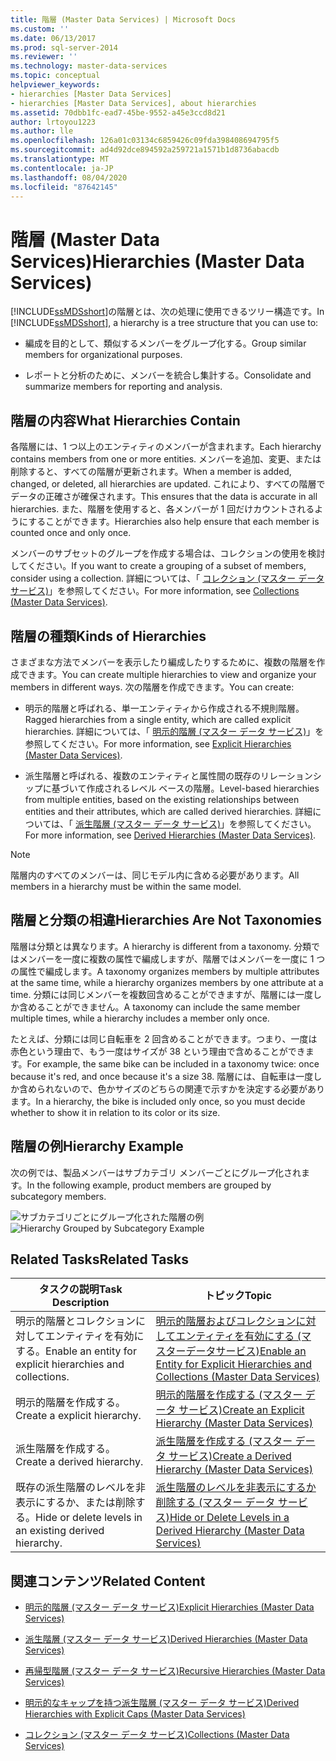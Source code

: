 ```yaml
---
title: 階層 (Master Data Services) | Microsoft Docs
ms.custom: ''
ms.date: 06/13/2017
ms.prod: sql-server-2014
ms.reviewer: ''
ms.technology: master-data-services
ms.topic: conceptual
helpviewer_keywords:
- hierarchies [Master Data Services]
- hierarchies [Master Data Services], about hierarchies
ms.assetid: 70dbb1fc-ead7-45be-9552-a45e3ccd8d21
author: lrtoyou1223
ms.author: lle
ms.openlocfilehash: 126a01c03134c6859426c09fda398408694795f5
ms.sourcegitcommit: ad4d92dce894592a259721a1571b1d8736abacdb
ms.translationtype: MT
ms.contentlocale: ja-JP
ms.lasthandoff: 08/04/2020
ms.locfileid: "87642145"
---
```

# <a name="hierarchies-master-data-services"></a><span data-ttu-id="c1810-102">階層 (Master Data Services)</span><span class="sxs-lookup"><span data-stu-id="c1810-102">Hierarchies (Master Data Services)</span></span>
  <span data-ttu-id="c1810-103">[!INCLUDE[ssMDSshort](../includes/ssmdsshort-md.md)]の階層とは、次の処理に使用できるツリー構造です。</span><span class="sxs-lookup"><span data-stu-id="c1810-103">In [!INCLUDE[ssMDSshort](../includes/ssmdsshort-md.md)], a hierarchy is a tree structure that you can use to:</span></span>

-   <span data-ttu-id="c1810-104">編成を目的として、類似するメンバーをグループ化する。</span><span class="sxs-lookup"><span data-stu-id="c1810-104">Group similar members for organizational purposes.</span></span>

-   <span data-ttu-id="c1810-105">レポートと分析のために、メンバーを統合し集計する。</span><span class="sxs-lookup"><span data-stu-id="c1810-105">Consolidate and summarize members for reporting and analysis.</span></span>

## <a name="what-hierarchies-contain"></a><span data-ttu-id="c1810-106">階層の内容</span><span class="sxs-lookup"><span data-stu-id="c1810-106">What Hierarchies Contain</span></span>
 <span data-ttu-id="c1810-107">各階層には、1 つ以上のエンティティのメンバーが含まれます。</span><span class="sxs-lookup"><span data-stu-id="c1810-107">Each hierarchy contains members from one or more entities.</span></span> <span data-ttu-id="c1810-108">メンバーを追加、変更、または削除すると、すべての階層が更新されます。</span><span class="sxs-lookup"><span data-stu-id="c1810-108">When a member is added, changed, or deleted, all hierarchies are updated.</span></span> <span data-ttu-id="c1810-109">これにより、すべての階層でデータの正確さが確保されます。</span><span class="sxs-lookup"><span data-stu-id="c1810-109">This ensures that the data is accurate in all hierarchies.</span></span> <span data-ttu-id="c1810-110">また、階層を使用すると、各メンバーが 1 回だけカウントされるようにすることができます。</span><span class="sxs-lookup"><span data-stu-id="c1810-110">Hierarchies also help ensure that each member is counted once and only once.</span></span>

 <span data-ttu-id="c1810-111">メンバーのサブセットのグループを作成する場合は、コレクションの使用を検討してください。</span><span class="sxs-lookup"><span data-stu-id="c1810-111">If you want to create a grouping of a subset of members, consider using a collection.</span></span> <span data-ttu-id="c1810-112">詳細については、「 [コレクション (マスター データ サービス)](collections-master-data-services.md)」を参照してください。</span><span class="sxs-lookup"><span data-stu-id="c1810-112">For more information, see [Collections &#40;Master Data Services&#41;](collections-master-data-services.md).</span></span>

## <a name="kinds-of-hierarchies"></a><span data-ttu-id="c1810-113">階層の種類</span><span class="sxs-lookup"><span data-stu-id="c1810-113">Kinds of Hierarchies</span></span>
 <span data-ttu-id="c1810-114">さまざまな方法でメンバーを表示したり編成したりするために、複数の階層を作成できます。</span><span class="sxs-lookup"><span data-stu-id="c1810-114">You can create multiple hierarchies to view and organize your members in different ways.</span></span> <span data-ttu-id="c1810-115">次の階層を作成できます。</span><span class="sxs-lookup"><span data-stu-id="c1810-115">You can create:</span></span>

-   <span data-ttu-id="c1810-116">明示的階層と呼ばれる、単一エンティティから作成される不規則階層。</span><span class="sxs-lookup"><span data-stu-id="c1810-116">Ragged hierarchies from a single entity, which are called explicit hierarchies.</span></span> <span data-ttu-id="c1810-117">詳細については、「 [明示的階層 (マスター データ サービス)](../../2014/master-data-services/explicit-hierarchies-master-data-services.md)」を参照してください。</span><span class="sxs-lookup"><span data-stu-id="c1810-117">For more information, see [Explicit Hierarchies &#40;Master Data Services&#41;](../../2014/master-data-services/explicit-hierarchies-master-data-services.md).</span></span>

-   <span data-ttu-id="c1810-118">派生階層と呼ばれる、複数のエンティティと属性間の既存のリレーションシップに基づいて作成されるレベル ベースの階層。</span><span class="sxs-lookup"><span data-stu-id="c1810-118">Level-based hierarchies from multiple entities, based on the existing relationships between entities and their attributes, which are called derived hierarchies.</span></span> <span data-ttu-id="c1810-119">詳細については、「 [派生階層 (マスター データ サービス)](../../2014/master-data-services/derived-hierarchies-master-data-services.md)」を参照してください。</span><span class="sxs-lookup"><span data-stu-id="c1810-119">For more information, see [Derived Hierarchies &#40;Master Data Services&#41;](../../2014/master-data-services/derived-hierarchies-master-data-services.md).</span></span>

> [!NOTE]
>  <span data-ttu-id="c1810-120">階層内のすべてのメンバーは、同じモデル内に含める必要があります。</span><span class="sxs-lookup"><span data-stu-id="c1810-120">All members in a hierarchy must be within the same model.</span></span>

## <a name="hierarchies-are-not-taxonomies"></a><span data-ttu-id="c1810-121">階層と分類の相違</span><span class="sxs-lookup"><span data-stu-id="c1810-121">Hierarchies Are Not Taxonomies</span></span>
 <span data-ttu-id="c1810-122">階層は分類とは異なります。</span><span class="sxs-lookup"><span data-stu-id="c1810-122">A hierarchy is different from a taxonomy.</span></span> <span data-ttu-id="c1810-123">分類ではメンバーを一度に複数の属性で編成しますが、階層ではメンバーを一度に 1 つの属性で編成します。</span><span class="sxs-lookup"><span data-stu-id="c1810-123">A taxonomy organizes members by multiple attributes at the same time, while a hierarchy organizes members by one attribute at a time.</span></span> <span data-ttu-id="c1810-124">分類には同じメンバーを複数回含めることができますが、階層には一度しか含めることができません。</span><span class="sxs-lookup"><span data-stu-id="c1810-124">A taxonomy can include the same member multiple times, while a hierarchy includes a member only once.</span></span>

 <span data-ttu-id="c1810-125">たとえば、分類には同じ自転車を 2 回含めることができます。つまり、一度は赤色という理由で、もう一度はサイズが 38 という理由で含めることができます。</span><span class="sxs-lookup"><span data-stu-id="c1810-125">For example, the same bike can be included in a taxonomy twice: once because it's red, and once because it's a size 38.</span></span> <span data-ttu-id="c1810-126">階層には、自転車は一度しか含められないので、色かサイズのどちらの関連で示すかを決定する必要があります。</span><span class="sxs-lookup"><span data-stu-id="c1810-126">In a hierarchy, the bike is included only once, so you must decide whether to show it in relation to its color or its size.</span></span>

## <a name="hierarchy-example"></a><span data-ttu-id="c1810-127">階層の例</span><span class="sxs-lookup"><span data-stu-id="c1810-127">Hierarchy Example</span></span>
 <span data-ttu-id="c1810-128">次の例では、製品メンバーはサブカテゴリ メンバーごとにグループ化されます。</span><span class="sxs-lookup"><span data-stu-id="c1810-128">In the following example, product members are grouped by subcategory members.</span></span>

 <span data-ttu-id="c1810-129">![サブカテゴリごとにグループ化された階層の例](../../2014/master-data-services/media/mds-conc-hierarchy.gif "サブカテゴリごとにグループ化された階層の例")</span><span class="sxs-lookup"><span data-stu-id="c1810-129">![Hierarchy Grouped by Subcategory Example](../../2014/master-data-services/media/mds-conc-hierarchy.gif "Hierarchy Grouped by Subcategory Example")</span></span>

## <a name="related-tasks"></a><span data-ttu-id="c1810-130">Related Tasks</span><span class="sxs-lookup"><span data-stu-id="c1810-130">Related Tasks</span></span>

|<span data-ttu-id="c1810-131">タスクの説明</span><span class="sxs-lookup"><span data-stu-id="c1810-131">Task Description</span></span>|<span data-ttu-id="c1810-132">トピック</span><span class="sxs-lookup"><span data-stu-id="c1810-132">Topic</span></span>|
|----------------------|-----------|
|<span data-ttu-id="c1810-133">明示的階層とコレクションに対してエンティティを有効にする。</span><span class="sxs-lookup"><span data-stu-id="c1810-133">Enable an entity for explicit hierarchies and collections.</span></span>|[<span data-ttu-id="c1810-134">明示的階層およびコレクションに対してエンティティを有効にする &#40;マスターデータサービス&#41;</span><span class="sxs-lookup"><span data-stu-id="c1810-134">Enable an Entity for Explicit Hierarchies and Collections &#40;Master Data Services&#41;</span></span>](../../2014/master-data-services/enable-an-entity-for-explicit-hierarchies-and-collections-master-data-services.md)|
|<span data-ttu-id="c1810-135">明示的階層を作成する。</span><span class="sxs-lookup"><span data-stu-id="c1810-135">Create a explicit hierarchy.</span></span>|[<span data-ttu-id="c1810-136">明示的階層を作成する (マスター データ サービス)</span><span class="sxs-lookup"><span data-stu-id="c1810-136">Create an Explicit Hierarchy &#40;Master Data Services&#41;</span></span>](../../2014/master-data-services/create-an-explicit-hierarchy-master-data-services.md)|
|<span data-ttu-id="c1810-137">派生階層を作成する。</span><span class="sxs-lookup"><span data-stu-id="c1810-137">Create a derived hierarchy.</span></span>|[<span data-ttu-id="c1810-138">派生階層を作成する (マスター データ サービス)</span><span class="sxs-lookup"><span data-stu-id="c1810-138">Create a Derived Hierarchy &#40;Master Data Services&#41;</span></span>](../../2014/master-data-services/create-a-derived-hierarchy-master-data-services.md)|
|<span data-ttu-id="c1810-139">既存の派生階層のレベルを非表示にするか、または削除する。</span><span class="sxs-lookup"><span data-stu-id="c1810-139">Hide or delete levels in an existing derived hierarchy.</span></span>|[<span data-ttu-id="c1810-140">派生階層のレベルを非表示にするか削除する (マスター データ サービス)</span><span class="sxs-lookup"><span data-stu-id="c1810-140">Hide or Delete Levels in a Derived Hierarchy &#40;Master Data Services&#41;</span></span>](../../2014/master-data-services/hide-or-delete-levels-in-a-derived-hierarchy-master-data-services.md)|

## <a name="related-content"></a><span data-ttu-id="c1810-141">関連コンテンツ</span><span class="sxs-lookup"><span data-stu-id="c1810-141">Related Content</span></span>

-   [<span data-ttu-id="c1810-142">明示的階層 (マスター データ サービス)</span><span class="sxs-lookup"><span data-stu-id="c1810-142">Explicit Hierarchies &#40;Master Data Services&#41;</span></span>](../../2014/master-data-services/explicit-hierarchies-master-data-services.md)

-   [<span data-ttu-id="c1810-143">派生階層 (マスター データ サービス)</span><span class="sxs-lookup"><span data-stu-id="c1810-143">Derived Hierarchies &#40;Master Data Services&#41;</span></span>](../../2014/master-data-services/derived-hierarchies-master-data-services.md)

-   [<span data-ttu-id="c1810-144">再帰型階層 (マスター データ サービス)</span><span class="sxs-lookup"><span data-stu-id="c1810-144">Recursive Hierarchies &#40;Master Data Services&#41;</span></span>](../../2014/master-data-services/recursive-hierarchies-master-data-services.md)

-   [<span data-ttu-id="c1810-145">明示的なキャップを持つ派生階層 (マスター データ サービス)</span><span class="sxs-lookup"><span data-stu-id="c1810-145">Derived Hierarchies with Explicit Caps &#40;Master Data Services&#41;</span></span>](../../2014/master-data-services/derived-hierarchies-with-explicit-caps-master-data-services.md)

-   [<span data-ttu-id="c1810-146">コレクション (マスター データ サービス)</span><span class="sxs-lookup"><span data-stu-id="c1810-146">Collections &#40;Master Data Services&#41;</span></span>](collections-master-data-services.md)


